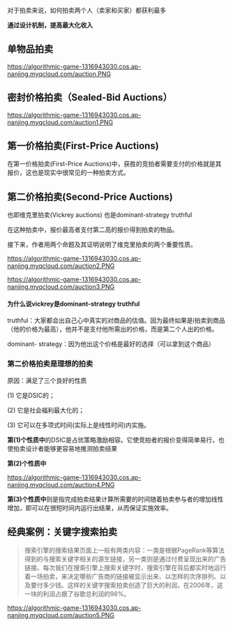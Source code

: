对于拍卖来说，如何拍卖两个人（卖家和买家）都获利最多

**通过设计机制，提高最大化收入**

## 单物品拍卖

https://algorithmic-game-1316943030.cos.ap-nanjing.myqcloud.com/auction.PNG

## **密封价格拍卖（**Sealed-Bid Auctions**）**

https://algorithmic-game-1316943030.cos.ap-nanjing.myqcloud.com/auction1.PNG

## **第一价格拍卖**(First-Price Auctions)

在第一价格拍卖(First-Price Auctions)中，获胜的竞拍者需要支付的价格就是其报价，这也是现实中很常见的一种拍卖方式。

## 第二价格拍卖(Second-Price Auctions)

也即维克里拍卖(Vickrey auctions)  也是dominant-strategy truthful

在这种拍卖中，报价最高者支付第二高的报价得到拍卖的物品。

接下来，作者用两个命题及其证明说明了维克里拍卖的两个重要性质。

https://algorithmic-game-1316943030.cos.ap-nanjing.myqcloud.com/auction2.PNG

https://algorithmic-game-1316943030.cos.ap-nanjing.myqcloud.com/auction3.PNG

#### 为什么说vickrey是dominant-strategy truthful

truthful：大家都会出自己心中真实的对商品的估值。因为最终如果是i拍卖到商品（他的价格为最高），他并不是支付他所需出的价格，而是第二个人出的价格。

dominant- strategy：因为他出这个价格是最好的选择（可以拿到这个商品）

### **第二价格拍卖是理想的拍卖**

原因：满足了三个良好的性质

(1) 它是DSIC的；

(2) 它是社会福利最大化的；

(3) 它可以在多项式时间(实际上是线性时间)内实施。

**第(1)个性质中**的DSIC是占优策略激励相容。它使竞拍者的报价变得简单易行，也使拍卖设计者能够更容易地推测拍卖结果

**第(2)个性质中**

https://algorithmic-game-1316943030.cos.ap-nanjing.myqcloud.com/auction4.PNG

**第(3)个性质中**则是指完成拍卖结果计算所需要的时间随着拍卖参与者的增加线性增加，即可以在很短时间内运行出结果，从而保证实施效率。

## **经典案例：关键字搜索拍卖**

> 搜索引擎的搜索结果页面上一般有两类内容：一类是根据PageRank等算法得到的与搜索关键字相关的源生链接，另一类则是通过付费呈现出来的广告链接。每次我们在搜索引擎上搜索关键字时，搜索引擎在背后都实时地运行着一场拍卖，来决定哪些广告商的链接被显示出来、以怎样的次序排列、以及要付多少钱。这样的关键字搜索拍卖创造了巨大的利润，在2006年，这一块的利润占据了谷歌总利润的98%。

https://algorithmic-game-1316943030.cos.ap-nanjing.myqcloud.com/auction5.PNG